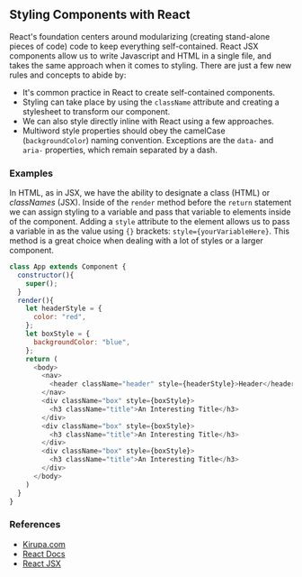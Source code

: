 ## Styling Components with React
React's foundation centers around modularizing (creating stand-alone pieces of code) code to keep everything self-contained. React JSX components allow us to write Javascript and HTML in a single file, and takes the same approach when it comes to styling. There are just a few new rules and concepts to abide by:

* It's common practice in React to create self-contained components.
* Styling can take place by using the `className` attribute and creating a stylesheet to transform our component.
* We can also style directly inline with React using a few approaches.
* Multiword style properties should obey the camelCase (`backgroundColor`) naming convention. Exceptions are the `data-` and `aria-` properties, which remain separated by a dash.

### Examples
In HTML, as in JSX, we have the ability to designate a class (HTML) or *classNames* (JSX).
Inside of the `render` method before the `return` statement we can assign styling to a variable and pass that variable to elements inside of the component. Adding a `style` attribute to the element allows us to pass a variable in as the value using `{}` brackets: `style={yourVariableHere}`. This method is a great choice when dealing with a lot of styles or a larger component.

```js
class App extends Component {
  constructor(){
    super();
  }
  render(){
    let headerStyle = {
      color: "red",
    };
    let boxStyle = {
      backgroundColor: "blue",
    };
    return (
      <body>
        <nav>
          <header className="header" style={headerStyle}>Header</header>
        </nav>
        <div className="box" style={boxStyle}>
          <h3 className="title">An Interesting Title</h3>
        </div>
        <div className="box" style={boxStyle}>
          <h3 className="title">An Interesting Title</h3>
        </div>
        <div className="box" style={boxStyle}>
          <h3 className="title">An Interesting Title</h3>
        </div>
      </body>
    )
  }
}
```

### References
* [Kirupa.com](https://www.kirupa.com/react/styling_in_react.htm)
* [React Docs](https://facebook.github.io/react/docs/dom-elements.html)
* [React JSX](https://facebook.github.io/react/docs/jsx-in-depth.html)

